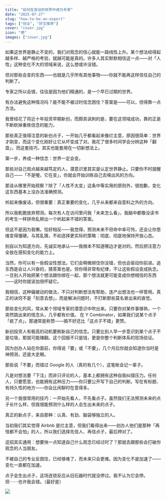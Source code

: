 ```yaml
---
title: "如何在变动的世界中成为专家"
date: "2025-07-27"
slug: "how-to-be-an-expert"
tags: ["创业", "好文推荐"]
cover: "cover.jpg"
icon: "😎"
images: ["cover.jpg"]
---
```

如果这世界是静止不变的，我们对观念的信心就能一路线性上升。某个想法经得起越多样、越严格的考验，就越可能是真的。许多人其实默默相信这一点——对「人性」这种变化不大的领域来说，这么想或许没错。



但对那些会变的东西——也就是几乎所有其他事物——你就不能再这样信任自己的判断了。



专家之所以会错，往往是因为他们精通的，是一个早已过期的世界。



有办法避免这种情况吗？能不能不被过时信念困住？答案是——可以，但得靠一点方法。



我曾经花了将近十年投资早期新创，而颇具讽刺的是，要在这领域成功，靠的正是不断砍掉重练信念的能力。



那些真正值得注意的新创点子，一开始几乎都看起来像烂主意，原因很简单：世界才刚变，而这个变化刚好让它从坏变成了对。我花了很多时间学会分辨这种「翻盘」，而这套技巧，其实也能套用在一切新想法上。



第一步，养成一种信念：世界一定会变。



那些对自己观点越来越笃定的人，潜意识里其实是认定世界静止。只要你不时提醒自己——「不是喔，它在变」，你就会开始训练自己去嗅出风的方向。



那该从哪里开始观察？除了「人性不太变」这条中等实用的原则外，很抱歉，变化这东西基本上没办法准确预测。



听起来像废话，但很重要：真正重要的变化，几乎从来都来自意料之外的方向。



所以我乾脆放弃预测。每次有人在访问里问我「未来怎么看」，我脑中都像没读书的考生一样拼命乱掰出一个听起来不错的答案。



但这不是因为我懒。恰好相反——我觉得，预测未来不但命中率可怜，还会让你思维变得僵硬。与其乱猜，不如选择更实际的策略：彻底、彻底地保持开放心态。



别自以为知道方向，先诚实地承认——我根本不知道哪边才是对的。然后把注意力全放在感知变化的能力上。



当然，你可以有一些假设性想法。它们会稍微绑住你没错，但也会驱动你前进。追东西是会让人兴奋的，猜答案也是。但你得非常有纪律，不让这些假设变成执念。
一旦别人开始把某个想法跟你绑在一起，那个想法就更可能变成你想相信的东西——这时你就该加倍怀疑它。



我相信，这种偏被动的做法，不只对判断想法有帮助，连产出想法也一样管用。真正的诀窍不是「刻意去想」，而是解决问题时，不打断那些莫名冒出来的直觉。



那些变化的风，常从某个领域专家的潜意识中吹出来。只要你对某件事够熟，一个突然跳出来的怪念头，几乎都有价值。
在 Y Combinator，如果我们说某个点子「疯了点」，那通常是称赞——搞不好还比「这点子不错」更赞。



新创投资人有极高的动机要刷新自己的信念。只要比别人早一步意识到某个点子不是垃圾，那就可能赚翻。这个回报不只是钱，更是你整个判断体系的现场验证。



因为创办人站在你面前，你得说「要」或「不要」，几个月后你就会知道你当时是神预测，还是大走眼。



那些说「不要」而错过 Google 的人（真的有几个），这笔帐会记一辈子。



凡是对想法要「下注」而非只评论的人，基本上都拥有这种自我纠错压力。任何人，只要愿意，也能拥有这种压力——你只要公开写下自己的判断。写在有标题、有持久性的地方——你会比闲聊时在意得多。



另一个我很常用的技巧：一开始先看人，不先看点子。虽然我们无法预测未来的点子长什么样，但我很能预测什么样的人会生出未来的点子。



真正的新点子，来自那种：认真、有劲、脑袋够独立的人。



当初我们其实觉得 Airbnb 是烂主意，但我们看得出来——创办人他们是那种「再怪都不会怕」的人，所以我们选择先信人、再信点子，最后押对了。



这招其实通用：想要快一点知道自己什么观念已经过时了？那就去跟那些会打破你观念的人当朋友。



不被自己的专业反困住，已经够难了，而未来只会更难。因为变化不是加速了——变化一直都在加速。



点子会生出点子，这场连锁反应从旧石器时代就没停过。我不认为它会停。
但⋯⋯也许我会错。（最好是）




![](https://prod-files-secure.s3.us-west-2.amazonaws.com/112d0858-5090-4d34-a606-b75eb8d65fd2/46476355-9cf3-4e99-9b7a-3531bc426380/1000202064.png?X-Amz-Algorithm=AWS4-HMAC-SHA256&X-Amz-Content-Sha256=UNSIGNED-PAYLOAD&X-Amz-Credential=ASIAZI2LB466XMHJGLTQ%2F20250914%2Fus-west-2%2Fs3%2Faws4_request&X-Amz-Date=20250914T094303Z&X-Amz-Expires=3600&X-Amz-Security-Token=IQoJb3JpZ2luX2VjEN%2F%2F%2F%2F%2F%2F%2F%2F%2F%2F%2FwEaCXVzLXdlc3QtMiJHMEUCIQDR7dRJYRxfid2TfuwUJ9GOnPMtZeX6rKG9Jr1yJiVzYQIge5VGGSsNn4TMV1RHZZ994j6GDj%2Bdh7DlQzBMSsr0JeYq%2FwMIWBAAGgw2Mzc0MjMxODM4MDUiDACYQHfPhn%2Fj0E7BhCrcA6n%2FR0QP8OME3DruZkdnBwHkCjTQIB5YUU0wa5Y1GrT%2FUi4RDsI8wyNEDVQeeDEv%2BicHUVwkBXZeofjmt2xWWYaoj8k5oOURlrOcLLqAt0%2BTHiPIIeoAaVwpkczf7FH9oE9hxol%2FsOf%2BTaX4XRkt6sQXPvPCHyZXR14eeO2tNdh4cemG%2Fy6HO09FTpPyyOt3CMyMHXcVgyX6e6scVy%2BN0IDWlB5TCiYJAr52TBiAg0jmJdipVv4EMvZMv1d294%2FQB%2FyCAohD0h7JOdfDrwtj1LIQ2rg3n%2BjaehJG%2B3kc%2BrladzBcQ3FONCrMhU%2F1PHtqOZ9fJa60kEEh0Nc%2BWkB0l3mP7jmnqknD%2Bpq61nPmomuM5AU7MFjxXYPJbxbaOvPVbT%2FupX8LSBx8zm5%2BiieijQ8%2FD9BY%2BHB3qzVuL3Vsu7XirMlpEgPIqB0za3gTFsiVmIU9OyumOuMWuOCeKJFLQ8Qa4xUfWYuUlMjsKF0uYi%2BBQIHgmSHeyP6AMFShk0oB485Edh6TohlT9Zrl%2FOjydnuHHl0aeeXi7Mk6szTOS0B2ax9LIvy3Z8LggiVPqt5TWQQbTlWXUc4IGEd1p4R3N8hkZj9Hgr0MNCexJKjf2ep%2Ba99vpOyYE0k5s0%2FgMNrPmcYGOqUBdVPadlY1YP6wj%2Fnhui7cFjGwKZ8wb55yr18P6NJMcnrC5gww6wx3INznsWBYdWcvyNRLIbXhwRQNACGn%2FIIm2qcIhS8TZoLwSN8tGFaE2YOJHulqTPG7aKc%2FM6SaMKD1ODSsXukJfmvcwVwlWpq7SMMmxyKXJ2lwSEKqYcrqkq7XzzN5T6NyQtoF8oRRATFE3GGAfATG%2BkPFOz3SodoXx%2FIP%2BoPu&X-Amz-Signature=b63e61f5edc7f05d59fbe87e2e0fd6248f9533390d287b310eaafdb72b771300&X-Amz-SignedHeaders=host&x-amz-checksum-mode=ENABLED&x-id=GetObject)

